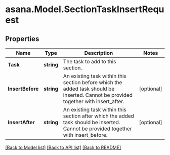 
# asana.Model.SectionTaskInsertRequest

## Properties

Name | Type | Description | Notes
------------ | ------------- | ------------- | -------------
**Task** | **string** | The task to add to this section. | 
**InsertBefore** | **string** | An existing task within this section before which the added task should be inserted. Cannot be provided together with insert_after. | [optional] 
**InsertAfter** | **string** | An existing task within this section after which the added task should be inserted. Cannot be provided together with insert_before. | [optional] 

[[Back to Model list]](../README.md#documentation-for-models)
[[Back to API list]](../README.md#documentation-for-api-endpoints)
[[Back to README]](../README.md)

